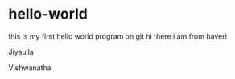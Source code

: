 # hello-world
this is my first hello world program on git
hi there i am from haveri


Jiyaulla


Vishwanatha
